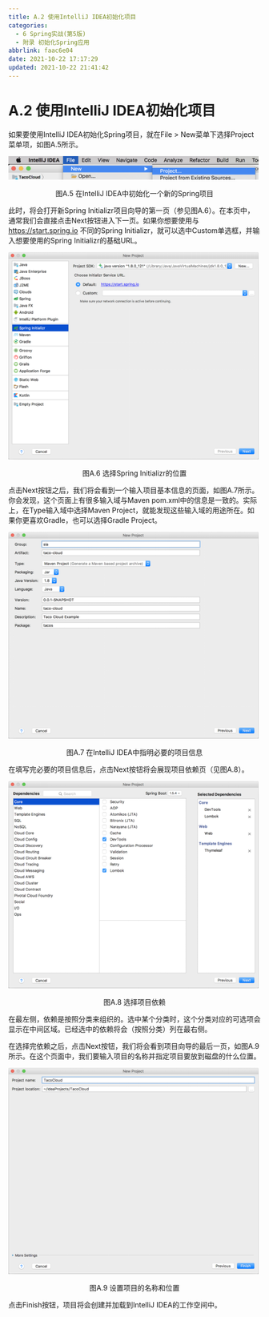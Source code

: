 ```yaml
---
title: A.2 使用IntelliJ IDEA初始化项目
categories: 
  - 6 Spring实战(第5版)
  - 附录 初始化Spring应用
abbrlink: faac6e04
date: 2021-10-22 17:17:29
updated: 2021-10-22 21:41:42
---
```

# A.2 使用IntelliJ IDEA初始化项目
如果要使用IntelliJ IDEA初始化Spring项目，就在File > New菜单下选择Project菜单项，如图A.5所示。

![image-20211022213640922](https://raw.githubusercontent.com/lanlan2017/images/master/Blog/2021/10/20211022213640.png)

<center>图A.5 在IntelliJ IDEA中初始化一个新的Spring项目</center>

此时，将会打开新Spring Initializr项目向导的第一页（参见图A.6）。在本页中，通常我们会直接点击Next按钮进入下一页。如果你想要使用与 https://start.spring.io 不同的Spring Initializr，就可以选中Custom单选框，并输入想要使用的Spring Initializr的基础URL。

![image-20211022213653302](https://raw.githubusercontent.com/lanlan2017/images/master/Blog/2021/10/20211022213653.png)

<center>图A.6 选择Spring Initializr的位置</center>

点击Next按钮之后，我们将会看到一个输入项目基本信息的页面，如图A.7所示。你会发现，这个页面上有很多输入域与Maven pom.xml中的信息是一致的。实际上，在Type输入域中选择Maven Project，就能发现这些输入域的用途所在。如果你更喜欢Gradle，也可以选择Gradle Project。

![image-20211022213733109](https://raw.githubusercontent.com/lanlan2017/images/master/Blog/2021/10/20211022213733.png)

<center>图A.7 在IntelliJ IDEA中指明必要的项目信息</center>

在填写完必要的项目信息后，点击Next按钮将会展现项目依赖页（见图A.8）。

![image-20211022213747989](https://raw.githubusercontent.com/lanlan2017/images/master/Blog/2021/10/20211022213748.png)

<center>图A.8 选择项目依赖</center>

在最左侧，依赖是按照分类来组织的。选中某个分类时，这个分类对应的可选项会显示在中间区域。已经选中的依赖将会（按照分类）列在最右侧。

在选择完依赖之后，点击Next按钮，我们将会看到项目向导的最后一页，如图A.9所示。在这个页面中，我们要输入项目的名称并指定项目要放到磁盘的什么位置。

![image-20211022213758124](https://raw.githubusercontent.com/lanlan2017/images/master/Blog/2021/10/20211022213758.png)

<center>图A.9 设置项目的名称和位置</center>

点击Finish按钮，项目将会创建并加载到IntelliJ IDEA的工作空间中。

